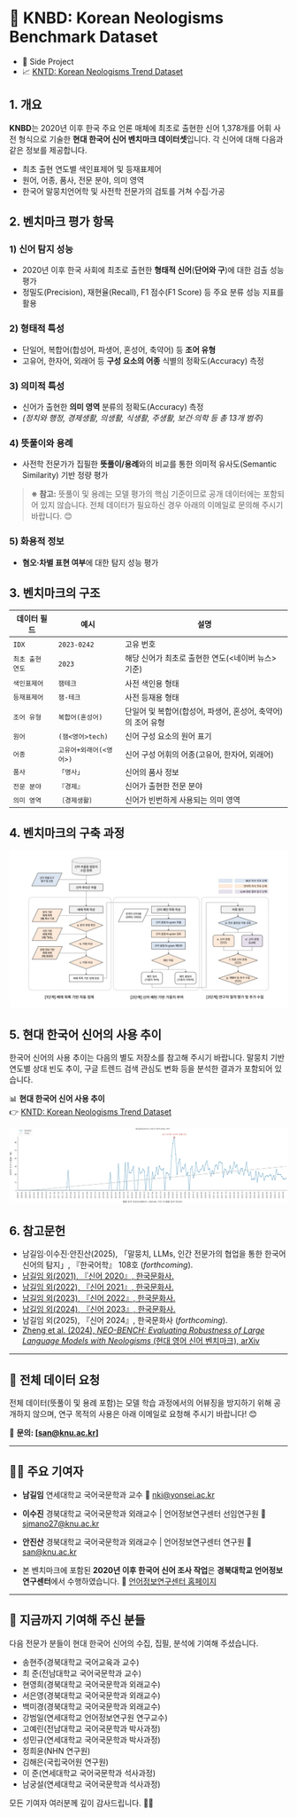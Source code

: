 # 🌱 KNBD: Korean Neologisms Benchmark Dataset
- 📂 Side Project
- 📈 [KNTD: Korean Neologisms Trend Dataset](https://github.com/Jees-an/Korean-neologisms-trend-dataset)

## 1. 개요

**KNBD**는 2020년 이후 한국 주요 언론 매체에 최초로 출현한 신어 1,378개를 어휘 사전 형식으로 기술한 **현대 한국어 신어 벤치마크 데이터셋**입니다.
각 신어에 대해 다음과 같은 정보를 제공합니다.

- 최초 출현 연도별 색인표제어 및 등재표제어
- 원어, 어종, 품사, 전문 분야, 의미 영역
- 한국어 말뭉치언어학 및 사전학 전문가의 검토를 거쳐 수집·가공

## 2. 벤치마크 평가 항목

### 1) 신어 탐지 성능
- 2020년 이후 한국 사회에 최초로 출현한 **형태적 신어**(**단어와 구**)에 대한 검출 성능 평가
- 정밀도(Precision), 재현율(Recall), F1 점수(F1 Score) 등 주요 분류 성능 지표를 활용

### 2) 형태적 특성
- 단일어, 복합어(합성어, 파생어, 혼성어, 축약어) 등 **조어 유형**
- 고유어, 한자어, 외래어 등 **구성 요소의 어종** 식별의 정확도(Accuracy) 측정

### 3) 의미적 특성
- 신어가 출현한 **의미 영역** 분류의 정확도(Accuracy) 측정
- *(정치와 행정, 경제생활, 의생활, 식생활, 주생활, 보건·의학 등 총 13개 범주)*

### 4) 뜻풀이와 용례
- 사전학 전문가가 집필한 **뜻풀이/용례**와의 비교를 통한 의미적 유사도(Semantic Similarity) 기반 정량 평가
> **※ 참고:** 뜻풀이 및 용례는 모델 평가의 핵심 기준이므로 공개 데이터에는 포함되어 있지 않습니다. 전체 데이터가 필요하신 경우 아래의 이메일로 문의해 주시기 바랍니다. 😊

### 5) 화용적 정보
- **혐오‧차별 표현 여부**에 대한 탐지 성능 평가

## 3. 벤치마크의 구조

| 데이터 필드       | 예시                 | 설명 |
|------------------|----------------------|------|
| `IDX`            | `2023-0242`       | 고유 번호 |
| `최초 출현 연도` | `2023`       | 해당 신어가 최초로 출현한 연도(<네이버 뉴스> 기준) |
| `색인표제어`     | `잼테크` | 사전 색인용 형태 |
| `등재표제어`     | `잼-테크` | 사전 등재용 형태 |
| `조어 유형`      | `복합어(혼성어)`   | 단일어 및 복합어(합성어, 파생어, 혼성어, 축약어)의 조어 유형 |
| `원어`           | `(잼<영어>tech)` | 신어 구성 요소의 원어 표기 |
| `어종`           | `고유어+외래어(<영어>)` | 신어 구성 어휘의 어종(고유어, 한자어, 외래어) |
| `품사`           | `「명사」`  | 신어의 품사 정보 |
| `전문 분야`      | `『경제』` | 신어가 출현한 전문 분야 |
| `의미 영역`      | `〔경제생활〕` | 신어가 빈번하게 사용되는 의미 영역 |

## 4. 벤치마크의 구축 과정

![한국어 신어 추출 과정](img/Process_of_Building_the_Benchmark.jpg)

## 5. 현대 한국어 신어의 사용 추이

한국어 신어의 사용 추이는 다음의 별도 저장소를 참고해 주시기 바랍니다.
말뭉치 기반 연도별 상대 빈도 추이, 구글 트렌드 검색 관심도 변화 등을 분석한 결과가 포함되어 있습니다.

📊 **현대 한국어 신어 사용 추이**  
👉 [KNTD: Korean Neologisms Trend Dataset](https://github.com/Jees-an/Korean-neologisms-trend-dataset)

![한국어 신어 사용 추이 예시](img/Korean_Neologism_Usage_Trend_Example_(1).jpg)

## 6. 참고문헌

- 남길임·이수진·안진산(2025), 「말뭉치, LLMs, 인간 전문가의 협업을 통한 한국어 신어의 탐지」, 『한국어학』 108호 (*forthcoming*).
- [남길임 외(2021), 『신어 2020』, 한국문화사.](https://product.kyobobook.co.kr/detail/S000001848151)
- [남길임 외(2022), 『신어 2021』, 한국문화사.](https://product.kyobobook.co.kr/detail/S000200563843)
- [남길임 외(2023), 『신어 2022』, 한국문화사.](https://product.kyobobook.co.kr/detail/S000211731664)
- [남길임 외(2024), 『신어 2023』, 한국문화사.](https://product.kyobobook.co.kr/detail/S000215101540)
- 남길임 외(2025), 『신어 2024』, 한국문화사 (*forthcoming*).
- [Zheng et al. (2024), *NEO-BENCH: Evaluating Robustness of Large Language Models with Neologisms* (현대 영어 신어 벤치마크), arXiv](https://arxiv.org/pdf/2402.12261)

---

## 💾 전체 데이터 요청

전체 데이터(뜻풀이 및 용례 포함)는 모델 학습 과정에서의 어뷰징을 방지하기 위해 공개하지 않으며, 연구 목적의 사용은 아래 이메일로 요청해 주시기 바랍니다! 😊

📧 **문의: [san@knu.ac.kr]**

---

## 🧑‍🏫 주요 기여자

- **남길임**
  연세대학교 국어국문학과 교수
  📧 nki@yonsei.ac.kr

- **이수진**
  경북대학교 국어국문학과 외래교수 | 언어정보연구센터 선임연구원
  📧 sjmano27@knu.ac.kr

- **안진산**
  경북대학교 국어국문학과 외래교수 | 언어정보연구센터 연구원
  📧 san@knu.ac.kr

- 본 벤치마크에 포함된 **2020년 이후 한국어 신어 조사 작업**은 **경북대학교 언어정보연구센터**에서 수행하였습니다.
🔗 [언어정보연구센터 홈페이지](https://home.knu.ac.kr/HOME/corpus/)

---

## 🙌 지금까지 기여해 주신 분들

다음 전문가 분들이 현대 한국어 신어의 수집, 집필, 분석에 기여해 주셨습니다.

- 송현주(경북대학교 국어교육과 교수)
- 최  준(전남대학교 국어국문학과 교수)
- 현영희(경북대학교 국어국문학과 외래교수)
- 서은영(경북대학교 국어국문학과 외래교수)
- 백미경(경북대학교 국어국문학과 외래교수)
- 강범일(연세대학교 언어정보연구원 연구교수)  
- 고예린(전남대학교 국어국문학과 박사과정)  
- 성민규(연세대학교 국어국문학과 박사과정)   
- 정희윤(NHN 연구원)  
- 김해은(국립국어원 연구원)
- 이  준(연세대학교 국어국문학과 석사과정)  
- 남궁설(연세대학교 국어국문학과 석사과정)  

모든 기여자 여러분께 깊이 감사드립니다. 🙇‍♂️